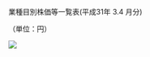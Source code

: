 業種目別株価等一覧表(平成31年 $3.4$ 月分)

（単位：円）

![](https://www.nta.go.jp/tmp/3f0133ab-1423-4003-b639-fef54bb75e4c/images/97b72e73c010185c74b8418c9263a5f1974dba9a31de2d606f573d1171211a09.jpg)